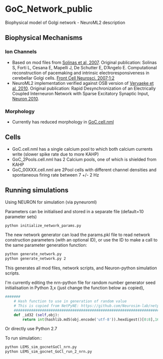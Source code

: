 # GoC_Network_public
 Biophysical model of Golgi network - NeuroML2 description


## Biophysical Mechanisms

### Ion Channels
- Based on mod files from [Solinas et al, 2007](https://github.com/OpenSourceBrain/SolinasEtAl-GolgiCell/). Original publication: Solinas S, Forti L, Cesana E, Mapelli J, De Schutter E, D’Angelo E. Computational reconstruction of pacemaking and intrinsic electroresponsiveness in cerebellar Golgi cells. [Front Cell Neurosci. 2007;1:2](http://www.ncbi.nlm.nih.gov/pubmed/18946520)
- NeuroML2 implementation verified against OSB version of [Vervaeke et al. 2010](https://www.zenodo.org/badge/latestdoi/4960822). Original publication: Rapid Desynchronization of an Electrically Coupled Interneuron Network with Sparse Excitatory Synaptic Input, [Neuron 2010](http://www.sciencedirect.com/science/article/pii/S089662731000512X).

### Morphology
- Currently has reduced morphology in [GoC.cell.nml](https://github.com/harshagurnani/GoC_Network_public/blob/master/Golgi.cell.nml)


## Cells
- GoC.cell.nml has a single calcium pool to which both calcium currents write (slower spike rate due to more KAHP)
- GoC_2Pools.cell.nml has 2 Calcium pools, one of which is shielded from KAHP
- GoC_00XXX.cell.nml are 2Pool cells with different channel densities and spontaneous firing rate between 7 +/- 2 Hz

## Running simulations
Using NEURON for simulation (via pyneuroml)

Parameters can be initialised and stored in a separate file (default=10 parameter sets)
```bash
python initialize_network_params.py
```

The new network generator can load the params.pkl file to read network construction parameters (with an optional ID), or use the ID to make a call to the same parameter generation function:
```bash
python generate_network.py
python generate_network.py 2
```
This generates all mod files, network scripts, and Neuron-python simulation scripts.

I'm currently editing the nrn-python file for random number generator seed initialisation in Python 3,x {just change the function below as copied),
```python
#######
    # Hash function to use in generation of random value
    # This is copied from NetPyNE: https://github.com/Neurosim-lab/netpyne/blob/master/netpyne/simFuncs.py
    ###############################################################################
    def _id32 (self,obj): 
        return int(hashlib.md5(obj.encode('utf-8')).hexdigest()[0:8],16)  # convert 8 first chars of md5 hash in base 16 to int
```
Or directly use Python 2.7

To run simulation::
```bash
python LEMS_sim_gocnetGoCl_nrn.py 
python LEMS_sim_gocnet_GoCl_run_2_nrn.py 
```
